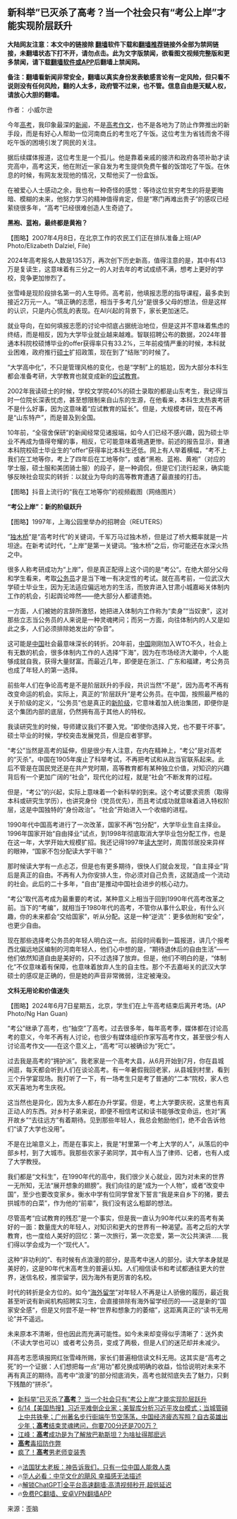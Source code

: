  <!-- 面包屑导航 --> <h2>新科举”已灭杀了高考？当一个社会只有“考公上岸”才能实现阶层跃升</h2> <p class="notice"><b>大陆网友注意：本文中的链接除 <a href="https://github.com/bannedbook/fanqiang" >翻墙</a>软件下载和<a href="https://github.com/killgcd/justmysocks/blob/master/README.md">翻墙推荐</a>链接外全部为禁网链接，未翻墙状态下打不开，请勿点击。此为文字版禁闻，欲看图文视频完整版和更多禁闻，请下载<a href="https://github.com/bannedbook/fanqiang">翻墙软件或APP</a>后翻墙上禁闻网。</p><p>备注：翻墙看新闻非常安全，翻墙以真实身份发表敏感言论有一定风险，但只看不说则没有任何风险，翻的人太多，政府管不过来，也不管。信息自由是天赋人权，请放心大胆的翻墙。</b></p>  <div class="entry"> <p>作者： 小威尔逊</p> <p>今年<a href="https://www.bannedbook.org/bnews/tag/%e9%ab%98%e8%80%83/" class="st_tag internal_tag" rel="tag" title="标签 高考 下的日志">高考</a>，我印象最深的<span class='wp_keywordlink_affiliate'><a href="https://www.bannedbook.org/" title="新闻">新闻</a></span>，不是<a href="https://www.bannedbook.org/bnews/tag/%E9%AB%98%E8%80%83%E4%BD%9C%E6%96%87/" class="st_tag internal_tag" rel="tag" title="标签 高考作文 下的日志">高考作文</a>，也不是各地为了防止作弊推出的新手段，而是有好心人帮助一位河南商丘的考生吃了午饭。这位考生为省钱而舍不得吃午饭的困境引发了网民的关注。</p> <p>据后续媒体报道，这位考生是一个孤儿。他是靠着亲戚的接济和政府各项补助才读完高中，高考这天，他在附近一家自发为考生提供免费午餐的饭馆吃了午饭。在休息的时候，有网友发现他的情况，又帮他买了一份盒饭。</p> <p>在被爱心人士感动之余，我也有一种奇怪的感觉：等待这位贫穷考生的将是更晦暗、模糊的未来，他努力学习的精神值得肯定，但是“寒门再难出贵子”的感叹已经萦绕很多年，“高考”已经很难创造人生奇迹了。</p> <p><strong>黑袍、蓝袍，最终都是黄袍？</strong></p> <p>【图略】2007年4月8日，在北京工作的农民工们正在排队准备上班(AP Photo/Elizabeth Dalziel, File)</p> <p>2024年高考报名人数是1353万，再次创下历史新高，值得注意的是，其中有413万是复读生，这意味着有三分之一的人对去年的考试成绩不满，想考上更好的学校，竞争更加惨烈了。</p> <p>张雪峰是现阶段排名第一的人生导师。高考前，他填报志愿的指导课程，最多卖到接近2万元一人。“填正确的志愿，相当于多考几分”是很多父母的想法，但是这样的认识，只是内心慌乱的表现。在AI兴起的背景下，家长更加迷茫。</p> <p>就业导向，在如何填报志愿的讨论中彻底占据统治地位，但是这并不意味着焦虑的终结，而是相反，因为大学毕业就业越来越难。智联招聘公布的数据，2024年普通本科院校硕博毕业的offer获得率只有33.2%，三年前疫情严重的时候，本科就业困难，政府推行<a href="https://www.bannedbook.org/bnews/tag/%E7%A1%95%E5%A3%AB/" class="st_tag internal_tag" rel="tag" title="标签 硕士 下的日志">硕士</a>扩招政策，现在到了“结账”的时候了。</p> <p>“大学高中化”，不只是管理风格的变化，也是“学制”上的尴尬，因为大部分本科生都会准备考研，大学教育也就变成新的<a href="https://www.bannedbook.org/bnews/tag/%E5%BA%94%E8%AF%95%E6%95%99%E8%82%B2/" class="st_tag internal_tag" rel="tag" title="标签 应试教育 下的日志">应试教育</a>。</p>  <p>2002年我读硕士的时候，学校文学院40%的硕士录取的都是山东考生，我记得当时一位院长深表忧虑，甚至想限制来自山东的生源，在他看来，本科生太热衷考研不是什么好事，因为这意味着“应试教育的延长”。但是，大规模考研，现在不再是“山东特产”，而是普及到全国。</p> <p>10年前，“全宿舍保研”的新闻经常见诸报端，如今人们已经不感兴趣，因为硕士毕业不再成为值得夸耀的事，相反，它可能意味着境遇更惨。前述的报告显示，普通本科院校硕士毕业生的“offer“获得率比本科生还低。网上有人举着横幅，“考不上我们在工地等你，考上了四年后在工地等你”，或者“黑袍、蓝袍、黄袍”（对应的学士服，硕士服和美团骑士服）的段子，是一种调侃，但是它们流行起来，确实能够反映社会现实的转折：以就业为导向的高等教育遭遇了最直接的打击。</p> <p>【图略】抖音上流行的“我在工地等你”的视频截图（网络图片）</p> <p><strong>“考公上岸”：新的阶级跃升</strong></p> <p>【图略】1997年，上海公园里举办的招聘会（REUTERS）</p> <p>“<a href="https://www.bannedbook.org/bnews/tag/%E7%8B%AC%E6%9C%A8%E6%A1%A5/" class="st_tag internal_tag" rel="tag" title="标签 独木桥 下的日志">独木桥</a>”是“高考时代”的关键词，千军万马过独木桥，但是过了桥大概率就是一片坦途。在新考试时代，“上岸”是第一关键词。“独木桥”之后，你可能还在水深火热之中。</p> <p>很多人称考研成功为“上岸”，但是真正配得上这个词的是“考公“。在绝大部分父母和学生看来，考取<a href="https://www.bannedbook.org/bnews/tag/%e5%85%ac%e5%8a%a1%e5%91%98/" class="st_tag internal_tag" rel="tag" title="标签 公务员 下的日志">公务员</a>才是当下唯一有决定性的考试。就在高考前，一位武汉大学硕士毕业生，因为无法适应偏远地方的生活，而放弃进入甘肃小城嘉峪关体制内工作的机会，引起舆论哗然——绝大部分人都谴责她。</p> <p>一方面，人们被她的言辞所激怒，她把进入体制内工作称为“卖身”“当奴隶”，这对那些立志当公务员的人来说是一种灵魂拷问；而另一方面，向往体制内的人又是如此之多，人们必须排除她发出的“杂音”。</p> <p>这可能是<span class='wp_keywordlink_affiliate'><a href="https://www.bannedbook.org/" title="中国" target="_blank">中国</a></span>社会最意味深长的转折。20年前，<a href="https://www.bannedbook.org/bnews/tag/%E4%B8%AD%E5%9B%BD/" class="st_tag internal_tag" rel="tag" title="标签 中国 下的日志">中国</a>刚刚加入WTO不久，社会上有无数的机会，很多体制内工作的人选择“下海”，因为在市场经济大潮中，个人能够成就自我，获得大量财富。而最近几年，即便是在浙江、广东和福建，考公务员也成了年轻人的第一选择。</p> <p>前些年人们在争论高考是不是阶层跃升的手段，共识当然“不是”，因为高考不再有改变命运的机会。实际上，真正的“阶层跃升”是考公务员。在中国，按照最严格的关于阶级的定义，“公务员”也是真正的<span class='wp_keywordlink'><a href="https://www.bannedbook.org/forum2/topic227.html" title="新阶级——对共产主义制度的分析" target="_blank">新阶级</a></span>，它意味着加入统治集团，即便你是这个集团内部的底层，仍然拥有高于其他人的特权。</p>  <p>我读研究生的时候，导师建议我们不要入党。“即使你选择入党，也不要干坏事”。硕士毕业的时候，学校突击发展党员，但是应者寥寥。</p> <p>“考公”当然是高考的延伸，但是很少有人注意，在内在精神上，“考公”是对高考的“灭杀”。中国在1905年废止了科举考试，不再把考试和从政当官联系起来。此后不管是在国民党还是在共产党时期，高等教育都有某种独立价值，对知识的兴趣背后有一个更加广阔的“社会”，现代化的过程，就是“社会”不断发育的过程。</p> <p>但是，“考公”的兴起，实际上意味着一个新科举的到来。这个考试要求资质（取得本科或研究生学历），也讲究身份（党员优先），而且考试成功就意味着进入特权阶层，这是中国独特的“身份政治”。“社会”开始进入一个收缩的进程。</p> <p>1990年代中国高考进行了一次改革，国家不再“包分配”，大学毕业生自主择业。1996年国家开始“自由择业”试点，到1998年彻底取消大学毕业包分配工作，也是在这一年，大学开始大规模扩招。我还记得1997年<a href="https://www.bannedbook.org/bnews/tag/%E8%AF%BB%E5%A4%A7%E5%AD%A6/" class="st_tag internal_tag" rel="tag" title="标签 读大学 下的日志">读大学</a>时，周围邻居投来异样的眼神，“国家不包分配读大学干嘛？”</p> <p>那时候读大学有一点忐忑，但是也有更多期待，很快人们就会发现，“自主择业”背后是真正的自由。不再有人为你安排人生，你必须对自己负责，这就造成一个流动的社会。此后的二十多年，“自由”是推动中国社会进步的核心动力。</p> <p>“考公”取代高考成为最重要的考试，某种意义上相当于回到1990年代高考改革之前。当下的“考编”，就相当于1980年代的高考，不管你从事什么职业，有什么兴趣，你的未来都会“交给国家”，听从分配。这是一种“逆流”：更多依附和“安全”，也更少自由。</p> <p>现在那些选择考公务员的年轻人明白这一点。前段时间看到一篇报道，讲几个报考西北偏远地区编制的河南年轻人，他们心中想的是，“期待退休后的自由生活”——他们依然知道自由是美好的，只不过选择了放弃。但是，他们不明白的是，“体制化”不仅意味着有保障，也意味着放弃人生的自主性。那个不去嘉峪关的武汉大学硕士的感叹是正确的，但是她的声音非常微弱，注定被淹没。</p> <p><strong>文科无用论和价值迷失</strong></p> <p>【图略】2024年6月7日星期五，北京，学生们在上午高考结束后离开考场。(AP Photo/Ng Han Guan)</p> <p>“考公”继承了高考，也“抽空”了高考。过去很多年，每年高考季，媒体都在讨论高考的意义，今年不再有人讨论，也很少有媒体组织作家写高考作文，甚至很少有人讨论高考作文——在这个意义上，“高考”可以被确诊为“死亡”。</p>  <p>过去我是高考的“拥护派”。我老家是一个高考大县，从6月开始到7月，你在县城闲逛，每天都会听到人们在谈论高考。有一年暑假我回老家，从县城到村里，看到三个升学宴现场。我打听了一下，有一场考生只是考了普通的“二本”院校，家人也欢天喜地为考生庆祝。</p> <p>这当然也是异化，因为太多人都在办升学宴。但是，考上大学要庆祝，这里也有真正动人的东西。对乡村子弟来说，即便不相信考试和读书能够改变命运，也对“离开故乡”“去往远方”有着期待。见到那些年轻人，我总会勉励他们，绝不会告诉他们“读了大学也没用”。</p> <p>不是在比喻意义上，而是在事实上，我是“村里第一个考上大学的人”，从落后的中部乡村，到了大城市。我那些农家子弟同学，其中有人当了律师、记者，也有人成了大学教授。</p> <p>我们都是“文科生”，在1990年代的高中，我们很少关心就业，因为对未来的世界一无所知，无法“展开想象的翅膀”。我们向往的是“成为一个人物”，或者“改变中国”，至少也要改变家乡。衡水中学有位同学曾发下誓言“我是来自乡下的猪，要去拱城市的白菜”，作为他的“前辈”，我们没有这么粗鄙的想法。</p> <p>尽管高考“应试教育的残忍”是一个事实，但是我一直认为90年代以来的高考有美好的一面：数量庞大的年轻人，对知识和更大的世界有一种渴望。高考之后的大学教育，也一度给人美好的回忆：第一次旅行，第一次恋爱，第一次公共演讲……我们得以学会成为一个“现代人”。</p> <p>这种“非功利的”、有时候有点浪漫的部分，是高考中迷人的部分。读大学本身就是美好的，这是90年代末高考生的普遍认知。人们相信读书和考试都通往更大的世界，迷信名校，推崇留学，因为海外有更厉害的名校。</p> <p>时代的转折是全方位的。如今“<a href="https://www.bannedbook.org/bnews/tag/%E6%B5%B7%E5%A4%96%E7%95%99%E5%AD%A6/" class="st_tag internal_tag" rel="tag" title="标签 海外留学 下的日志">海外留学</a>”对年轻人不再是让人骄傲的履历，最近我甚至听说有新闻机构招聘实习生，会直接排除有海外留学经历的——这是新的“国家安全感“，但是又何尝不是一种“世界和想象力的萎缩”，这距离真正的“读书无用论”并不遥远。</p> <p>未来原本不清晰，但也因此而充满可能性。如今未来却变得似乎清晰了：送外卖（不读大学也可以）或者考公务员，变成了两极，但是人们的迷茫却并未减少。</p> <p>拜高考志愿填报网红张雪峰所赐，家长们普遍相信读文科无用。这其实是“高考之死”的一个证据：人们想把每一点“用功”都兑换成明确的收益，恰恰说明对未来不再有真正的期待。高考中“浪漫”的部分彻底消失，高考也就彻底失去了魅力，只剩下残酷的“拼杀”。</p> <!--<div id="taboola-mid-1"></div>--><ul class='op-related-articles' title='相关阅读'> <li><a href='https://www.bannedbook.org/bnews/baitai/20240615/2050370.html' target='_blank'>新科举”已灭杀了<b>高考</b>？ 当一个社会只有“考公上岸”才能实现阶层跃升</a></li> <li><a href='https://www.bannedbook.org/bnews/bannedvideo/20240615/2050272.html' target='_blank'>6/14【美国热搜】习近平难倒企业家；美智库分析习近平攻台模式；当城管碰上中共铁拳；广州著名步行街端午节空荡荡，中国经济疲态写照？自古英雄出少年；<b>高考</b>结束灵魂拷问，你要700分还是700万？</a></li> <li><a href='https://www.bannedbook.org/bnews/cbnews/20240613/2049327.html' target='_blank'>江峰：<b>高考</b>成功是为了解放巴勒斯坦？为啥扯得那麽远</a></li> <li><a href='https://www.bannedbook.org/bnews/comments/20240612/2048867.html' target='_blank'><b>高考</b>毒招防作弊</a></li> <li><a href='https://www.bannedbook.org/bnews/comments/20240611/2048605.html' target='_blank'>疯了！<b>高考</b>男老师变装秀</a></li> </ul> <ul class="texttj"> <li>🔥<a href="https://www.bannedbook.org/bnews/ssgc/20230219/1850782.html" target="_blank">法国犹太老板：神告诉我们，只有一位中国人能救人类</a></li> <li>🔥<a href="https://www.bannedbook.org/bnews/comments/20220220/1694796.html" target="_blank">华人必看：中华文化的飓风 幸福感无法描述</a></li> <li>🔥<a href="https://github.com/bannedbook/fanqiang/wiki/V2ray%E6%9C%BA%E5%9C%BA" target="_blank">解锁ChatGPT|全平台高速翻墙:高清视频秒开,超低延迟</a></li> <li>🔥<a href="https://github.com/bannedbook/fanqiang/wiki/%E7%A6%81%E9%97%BB%E7%BD%91%E5%AE%89%E5%8D%93%E7%BF%BB%E5%A2%99%E6%96%B0%E9%97%BBAPP" target="_blank">免费PC翻墙、安卓VPN翻墙APP</a></li> </ul><p class="src-info">来源：歪脑 </p> <a name='sharetosocial'></a> <div style="margin-bottom:5px;padding-bottom:5px;clear:both"> <div id="archive-pix-1" class="banner-ads"> <!-- AuctionX Display platform tag START --> <div id="27602x728x90x621x_ADSLOT1" clicktrack="%%CLICK_URL_ESC%%"></div>  <!-- AuctionX Display platform tag END --> </div> <div id="archive-pix-2" class="banner-ads"> <!-- AuctionX Display platform tag START --> <div id="27556x300x250x621x_ADSLOT1" clicktrack="%%CLICK_URL_ESC%%" style="margin:0 auto;text-align:center"></div>  <!-- AuctionX Display platform tag END --> </div> </div>  <div id="archive-pix-1" class="banner-ads"> <!-- AuctionX Display platform tag START --> <div id="27603x728x90x621x_ADSLOT1" clicktrack="%%CLICK_URL_ESC%%"></div>  <!-- AuctionX Display platform tag END --> </div> </div><!--END ENTRY--> 